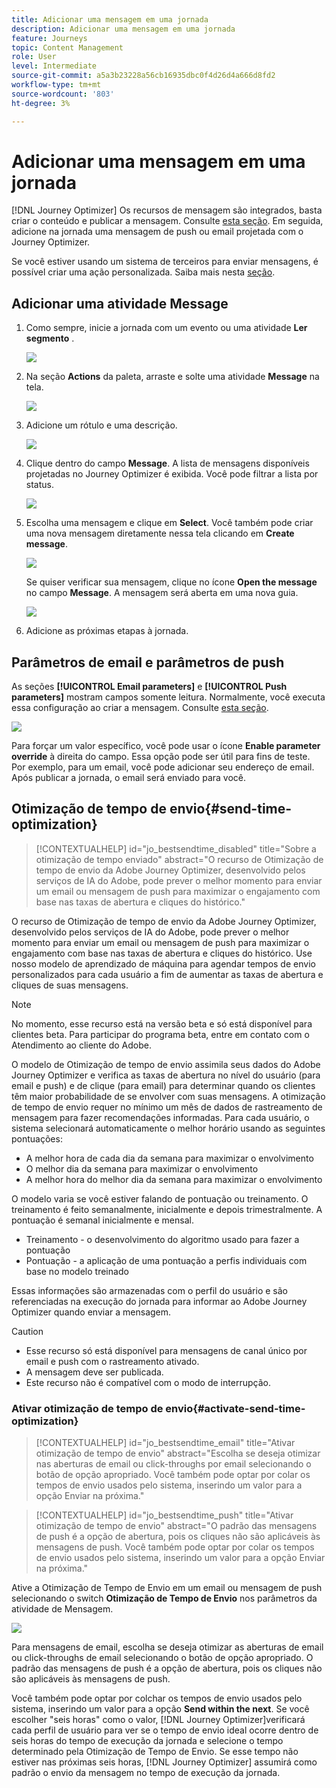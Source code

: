 ```yaml
---
title: Adicionar uma mensagem em uma jornada
description: Adicionar uma mensagem em uma jornada
feature: Journeys
topic: Content Management
role: User
level: Intermediate
source-git-commit: a5a3b23228a56cb16935dbc0f4d26d4a666d8fd2
workflow-type: tm+mt
source-wordcount: '803'
ht-degree: 3%

---
```


# Adicionar uma mensagem em uma jornada

[!DNL Journey Optimizer] Os recursos de mensagem são integrados, basta criar o conteúdo e publicar a mensagem. Consulte [esta seção](../get-started-content.md). Em seguida, adicione na jornada uma mensagem de push ou email projetada com o Journey Optimizer.

Se você estiver usando um sistema de terceiros para enviar mensagens, é possível criar uma ação personalizada. Saiba mais nesta [seção](../action/action.md).

## Adicionar uma atividade Message

1. Como sempre, inicie a jornada com um evento ou uma atividade **Ler segmento** .

   ![](../assets/jo-message0.png)

1. Na seção **Actions** da paleta, arraste e solte uma atividade **Message** na tela.

   ![](../assets/jo-message1.png)

1. Adicione um rótulo e uma descrição.

   ![](../assets/jo-message2.png)

1. Clique dentro do campo **Message**. A lista de mensagens disponíveis projetadas no Journey Optimizer é exibida. Você pode filtrar a lista por status.

   ![](../assets/jo-message3.png)

1. Escolha uma mensagem e clique em **Select**. Você também pode criar uma nova mensagem diretamente nessa tela clicando em **Create message**.

   ![](../assets/jo-message4-ter.png)

   Se quiser verificar sua mensagem, clique no ícone **Open the message** no campo **Message**. A mensagem será aberta em uma nova guia.

   ![](../assets/jo-message4-bis.png)

1. Adicione as próximas etapas à jornada.

## Parâmetros de email e parâmetros de push

As seções **[!UICONTROL Email parameters]** e **[!UICONTROL Push parameters]** mostram campos somente leitura. Normalmente, você executa essa configuração ao criar a mensagem. Consulte [esta seção](../get-started-content.md).

![](../assets/jo-message4.png)

Para forçar um valor específico, você pode usar o ícone **Enable parameter override** à direita do campo. Essa opção pode ser útil para fins de teste. Por exemplo, para um email, você pode adicionar seu endereço de email. Após publicar a jornada, o email será enviado para você.

## Otimização de tempo de envio{#send-time-optimization}

>[!CONTEXTUALHELP]
>id="jo_bestsendtime_disabled"
>title="Sobre a otimização de tempo enviado"
>abstract="O recurso de Otimização de tempo de envio da Adobe Journey Optimizer, desenvolvido pelos serviços de IA do Adobe, pode prever o melhor momento para enviar um email ou mensagem de push para maximizar o engajamento com base nas taxas de abertura e cliques do histórico."

O recurso de Otimização de tempo de envio da Adobe Journey Optimizer, desenvolvido pelos serviços de IA do Adobe, pode prever o melhor momento para enviar um email ou mensagem de push para maximizar o engajamento com base nas taxas de abertura e cliques do histórico. Use nosso modelo de aprendizado de máquina para agendar tempos de envio personalizados para cada usuário a fim de aumentar as taxas de abertura e cliques de suas mensagens.

>[!NOTE]
>
>No momento, esse recurso está na versão beta e só está disponível para clientes beta. Para participar do programa beta, entre em contato com o Atendimento ao cliente do Adobe.

O modelo de Otimização de tempo de envio assimila seus dados do Adobe Journey Optimizer e verifica as taxas de abertura no nível do usuário (para email e push) e de clique (para email) para determinar quando os clientes têm maior probabilidade de se envolver com suas mensagens. A otimização de tempo de envio requer no mínimo um mês de dados de rastreamento de mensagem para fazer recomendações informadas. Para cada usuário, o sistema selecionará automaticamente o melhor horário usando as seguintes pontuações:

* A melhor hora de cada dia da semana para maximizar o envolvimento
* O melhor dia da semana para maximizar o envolvimento
* A melhor hora do melhor dia da semana para maximizar o envolvimento

O modelo varia se você estiver falando de pontuação ou treinamento. O treinamento é feito semanalmente, inicialmente e depois trimestralmente. A pontuação é semanal inicialmente e mensal.

* Treinamento - o desenvolvimento do algoritmo usado para fazer a pontuação
* Pontuação - a aplicação de uma pontuação a perfis individuais com base no modelo treinado

Essas informações são armazenadas com o perfil do usuário e são referenciadas na execução do jornada para informar ao Adobe Journey Optimizer quando enviar a mensagem.

>[!CAUTION]
>
>* Esse recurso só está disponível para mensagens de canal único por email e push com o rastreamento ativado.
>* A mensagem deve ser publicada.
>* Este recurso não é compatível com o modo de interrupção.


### Ativar otimização de tempo de envio{#activate-send-time-optimization}

>[!CONTEXTUALHELP]
>id="jo_bestsendtime_email"
>title="Ativar otimização de tempo de envio"
>abstract="Escolha se deseja otimizar nas aberturas de email ou click-throughs por email selecionando o botão de opção apropriado. Você também pode optar por colar os tempos de envio usados pelo sistema, inserindo um valor para a opção Enviar na próxima."

>[!CONTEXTUALHELP]
>id="jo_bestsendtime_push"
>title="Ativar otimização de tempo de envio"
>abstract="O padrão das mensagens de push é a opção de abertura, pois os cliques não são aplicáveis às mensagens de push. Você também pode optar por colar os tempos de envio usados pelo sistema, inserindo um valor para a opção Enviar na próxima."

Ative a Otimização de Tempo de Envio em um email ou mensagem de push selecionando o switch **Otimização de Tempo de Envio** nos parâmetros da atividade de Mensagem.

![](../assets/jo-message5.png)

Para mensagens de email, escolha se deseja otimizar as aberturas de email ou click-throughs de email selecionando o botão de opção apropriado. O padrão das mensagens de push é a opção de abertura, pois os cliques não são aplicáveis às mensagens de push.

Você também pode optar por colchar os tempos de envio usados pelo sistema, inserindo um valor para a opção **Send within the next**. Se você escolher &quot;seis horas&quot; como o valor, [!DNL Journey Optimizer]verificará cada perfil de usuário para ver se o tempo de envio ideal ocorre dentro de seis horas do tempo de execução da jornada e selecione o tempo determinado pela Otimização de Tempo de Envio. Se esse tempo não estiver nas próximas seis horas, [!DNL Journey Optimizer] assumirá como padrão o envio da mensagem no tempo de execução da jornada.

